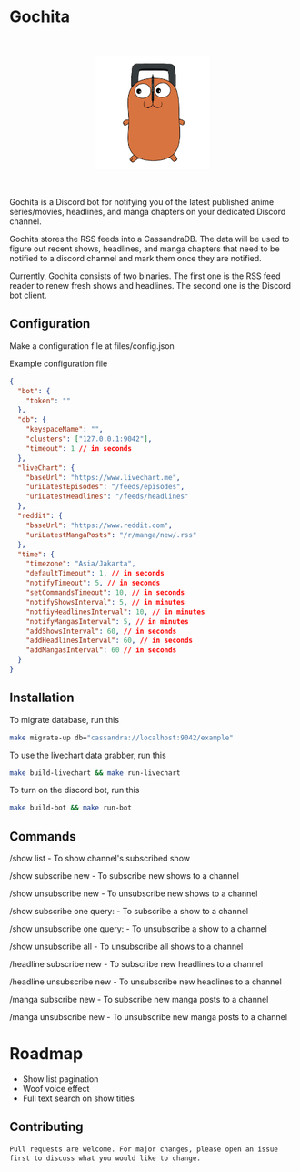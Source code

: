 # Gochita

<p align="center">
  <img src="files/images/gochita.png" alt="gochita" width="200" style="padding: 32px 0;" />
</p>

Gochita is a Discord bot for notifying you of the latest published anime series/movies, headlines, and manga chapters on your dedicated Discord channel.

Gochita stores the RSS feeds into a CassandraDB. The data will be used to figure out recent shows, headlines, and manga chapters that need to be notified to a discord channel and mark them once they are notified.

Currently, Gochita consists of two binaries. The first one is the RSS feed reader to renew fresh shows and headlines. The second one is the Discord bot client.

## Configuration

Make a configuration file at files/config.json

Example configuration file
```JSON
{
  "bot": {
    "token": ""
  },
  "db": {
    "keyspaceName": "",
    "clusters": ["127.0.0.1:9042"],
    "timeout": 1 // in seconds
  },
  "liveChart": {
    "baseUrl": "https://www.livechart.me",
    "uriLatestEpisodes": "/feeds/episodes",
    "uriLatestHeadlines": "/feeds/headlines"
  },
  "reddit": {
    "baseUrl": "https://www.reddit.com",
    "uriLatestMangaPosts": "/r/manga/new/.rss"
  },
  "time": {
    "timezone": "Asia/Jakarta",
    "defaultTimeout": 1, // in seconds
    "notifyTimeout": 5, // in seconds
    "setCommandsTimeout": 10, // in seconds
    "notifyShowsInterval": 5, // in minutes
    "notfiyHeadlinesInterval": 10, // in minutes
    "notifyMangasInterval": 5, // in minutes
    "addShowsInterval": 60, // in seconds
    "addHeadlinesInterval": 60, // in seconds
    "addMangasInterval": 60 // in seconds
  }
}
```

## Installation

To migrate database, run this
```bash
make migrate-up db="cassandra://localhost:9042/example"
```

To use the livechart data grabber, run this
```bash
make build-livechart && make run-livechart
```

To turn on the discord bot, run this
```bash
make build-bot && make run-bot
```

## Commands

/show list - To show channel's subscribed show

/show subscribe new - To subscribe new shows to a channel

/show unsubscribe new - To unsubscribe new shows to a channel

/show subscribe one query:<show title> - To subscribe a show to a channel

/show unsubscribe one query:<show title> - To unsubscribe a show to a channel

/show unsubscribe all - To unsubscribe all shows to a channel

/headline subscribe new - To subscribe new headlines to a channel

/headline unsubscribe new - To unsubscribe new headlines to a channel

/manga subscribe new - To subscribe new manga posts to a channel

/manga unsubscribe new - To unsubscribe new manga posts to a channel

# Roadmap

- Show list pagination
- Woof voice effect
- Full text search on show titles

## Contributing
```
Pull requests are welcome. For major changes, please open an issue first to discuss what you would like to change.
